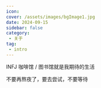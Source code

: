 ```yaml
---
icon: 
cover: /assets/images/bgImage1.jpg
date: 2024-09-15
sidebar: false
category:
 - 关于
tag:
 - intro
---
```


INFJ 咖啡馆 / 图书馆就是我期待的生活

不要再熬夜了，要去尝试，不要等待


